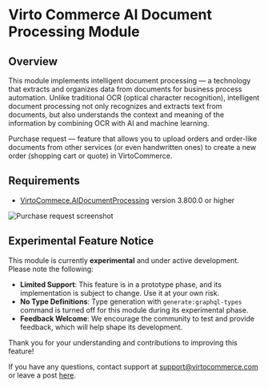 # Virto Commerce AI Document Processing Module

## Overview

This module implements intelligent document processing — a technology that extracts and organizes data from documents for business process automation. Unlike traditional OCR (optical character recognition), intelligent document processing not only recognizes and extracts text from documents, but also understands the context and meaning of the information by combining OCR with AI and machine learning.

Purchase request — feature that allows you to upload orders and order-like documents from other services (or even handwritten ones) to create a new order (shopping cart or quote) in VirtoCommerce.

## Requirements
* [VirtoCommece.AIDocumentProcessing](https://github.com/VirtoCommerce/vc-module-ai-document-processing) version 3.800.0 or higher

![Purchase request screenshot](https://github.com/VirtoCommerce/vc-module-ai-document-processing/blob/master/docs/media/purchase-request-screenshot.png)

## Experimental Feature Notice

This module is currently **experimental** and under active development. Please note the following:

- **Limited Support**: This feature is in a prototype phase, and its implementation is subject to change. Use it at your own risk.
- **No Type Definitions**: Type generation with `generate:graphql-types` command is turned off for this module during its experimental phase.
- **Feedback Welcome**: We encourage the community to test and provide feedback, which will help shape its development.

Thank you for your understanding and contributions to improving this feature!

If you have any questions, contact support at [support@virtocommerce.com](mailto:support@virtocommerce.com) or leave a post [here](https://www.virtocommerce.org/t/possiblity-of-ocr-in-virto/729/2).

